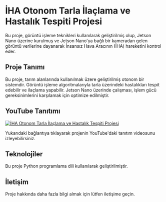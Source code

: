 # İHA Otonom Tarla İlaçlama ve Hastalık Tespiti Projesi

Bu proje, görüntü işleme teknikleri kullanılarak geliştirilmiş olup, Jetson Nano üzerine kurulmuş ve Jetson Nano'ya bağlı bir kameradan gelen görüntü verilerine dayanarak İnsansız Hava Aracının (İHA) hareketini kontrol eder.

## Proje Tanımı

Bu proje, tarım alanlarında kullanılmak üzere geliştirilmiş otonom bir sistemdir. Görüntü işleme algoritmalarıyla tarla üzerindeki hastalıkları tespit edebilir ve ilaçlama yapabilir. Jetson Nano üzerinde çalışması, işlem gücü gereksinimlerini karşılamak için optimize edilmiştir.

 
## YouTube Tanıtımı

[![İHA Otonom Tarla İlaçlama ve Hastalık Tespiti Projesi](https://img.youtube.com/vi/Ibu-3BiQ8rY/0.jpg)](https://www.youtube.com/watch?v=Ibu-3BiQ8rY)

Yukarıdaki bağlantıya tıklayarak projenin YouTube'daki tanıtım videosunu izleyebilirsiniz.

## Teknolojiler

Bu proje Python programlama dili kullanılarak geliştirilmiştir.

## İletişim

Proje hakkında daha fazla bilgi almak için lütfen iletişime geçin.
